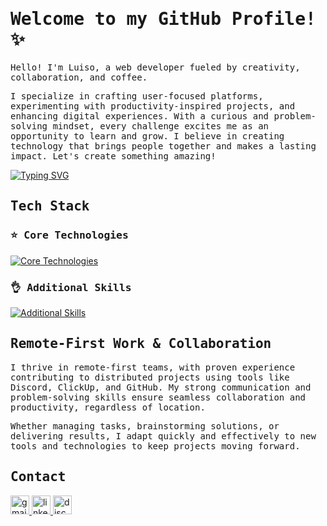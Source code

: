 # <samp>Welcome to my GitHub Profile! ✨</samp>

<samp>Hello! I'm Luiso, a web developer fueled by creativity, collaboration, and coffee.</samp>

<samp>I specialize in crafting user-focused platforms, experimenting with productivity-inspired projects, and enhancing digital experiences. With a curious and problem-solving mindset, every challenge excites me as an opportunity to learn and grow. I believe in creating technology that brings people together and makes a lasting impact. Let's create something amazing!</samp>

[![Typing SVG](https://readme-typing-svg.demolab.com?font=&weight=600&size=18&pause=1000&color=E2DA32&width=435&lines=%23intuitive;%23proactive;%23resourceful)](https://git.io/typing-svg)

## <samp>Tech Stack</samp>

### <samp>⭐ Core Technologies</samp>
[![Core Technologies](https://skillicons.dev/icons?i=react,nextjs,tailwind,nodejs,express,postgresql,firebase,vercel)](https://skillicons.dev)

### <samp>👌 Additional Skills</samp>
[![Additional Skills](https://skillicons.dev/icons?i=typescript,mongodb,graphql,redux,git)](https://skillicons.dev)

## <samp>Remote-First Work & Collaboration</samp>

<samp>I thrive in remote-first teams, with proven experience contributing to distributed projects using tools like Discord, ClickUp, and GitHub. My strong communication and problem-solving skills ensure seamless collaboration and productivity, regardless of location.</samp>

<samp>Whether managing tasks, brainstorming solutions, or delivering results, I adapt quickly and effectively to new tools and technologies to keep projects moving forward.</samp>

## <samp>Contact</samp>

<div align="left">
  <a href="mailto:solarluiso@gmail.com" target="_blank">
    <img src="https://img.shields.io/static/v1?message=Email&logo=gmail&label=&color=D14836&logoColor=white&labelColor=&style=for-the-badge" height="30" alt="gmail logo" />
  </a>
  <a href="https://www.linkedin.com/in/solarluiso/" target="_blank">
    <img src="https://img.shields.io/static/v1?message=LinkedIn&logo=linkedin&label=&color=0077B5&logoColor=white&labelColor=&style=for-the-badge" height="30" alt="linkedin logo" />
  </a>
  <a href="https://discordapp.com/users/solarluiso" target="_blank">
    <img src="https://img.shields.io/static/v1?message=Discord&logo=discord&label=&color=7289DA&logoColor=white&labelColor=&style=for-the-badge" height="30" alt="discord logo" />
  </a>
</div>
